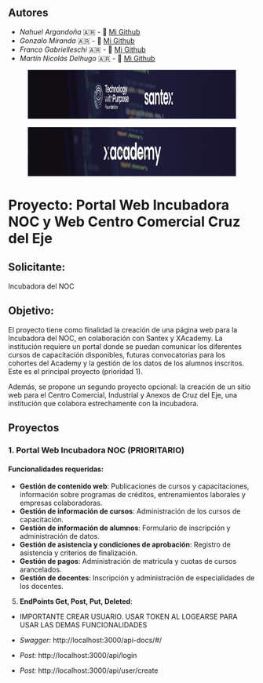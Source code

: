 ## Autores
- *Nahuel Argandoña* 🇦🇷 - 🐣 [Mi Github](https://github.com/Aubar48)
- *Gonzalo Miranda* 🇦🇷 - 🐣 [Mi Github](https://github.com/gonzalomiranda97)
- *Franco Gabrielleschi* 🇦🇷 - 🐣 [Mi Github](https://github.com/franmarg92)
- *Martín Nicolás Delhugo* 🇦🇷 - 🐣 [Mi Github](https://github.com/delhugo-martin)
<figure><img src="./front/src/assets/Santex.png" alt="logo" style="height: 100px;"></figure>
<figure><img src="./front/src/assets/xAcademy.png" alt="logo" style="height: 100px;"></figure>

# Proyecto: Portal Web Incubadora NOC y Web Centro Comercial Cruz del Eje

## Solicitante:
Incubadora del NOC

## Objetivo:
El proyecto tiene como finalidad la creación de una página web para la Incubadora del NOC, en colaboración con Santex y XAcademy. La institución requiere un portal donde se puedan comunicar los diferentes cursos de capacitación disponibles, futuras convocatorias para los cohortes del Academy y la gestión de los datos de los alumnos inscritos. Este es el principal proyecto (prioridad 1).

Además, se propone un segundo proyecto opcional: la creación de un sitio web para el Centro Comercial, Industrial y Anexos de Cruz del Eje, una institución que colabora estrechamente con la incubadora.

## Proyectos

### 1. Portal Web Incubadora NOC (PRIORITARIO)

#### Funcionalidades requeridas:
- **Gestión de contenido web**: Publicaciones de cursos y capacitaciones, información sobre programas de créditos, entrenamientos laborales y empresas colaboradoras.
- **Gestión de información de cursos**: Administración de los cursos de capacitación.
- **Gestión de información de alumnos**: Formulario de inscripción y administración de datos.
- **Gestión de asistencia y condiciones de aprobación**: Registro de asistencia y criterios de finalización.
- **Gestión de pagos**: Administración de matrícula y cuotas de cursos arancelados.
- **Gestión de docentes**: Inscripción y administración de especialidades de los docentes.

5. **EndPoints Get, Post, Put, Deleted**:
- IMPORTANTE CREAR USUARIO. USAR TOKEN AL LOGEARSE PARA USAR LAS DEMAS FUNCIONALIDADES 

- *Swagger:* http://localhost:3000/api-docs/#/

- *Post:* http://localhost:3000/api/login
- *Post:* http://localhost:3000/api/user/create


